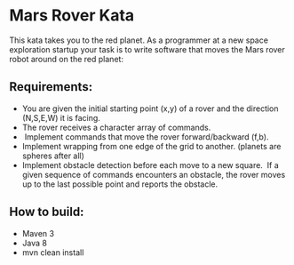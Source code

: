 # Mars Rover Kata
This kata takes you to the red planet. As a programmer at a new space exploration startup your task is to write software that moves the Mars rover robot around on the red planet:

## Requirements:
- You are given the initial starting point (x,y) of a rover and the direction (N,S,E,W) it is facing. 
- The rover receives a character array of commands.
-  Implement commands that move the rover forward/backward (f,b). 
- Implement wrapping from one edge of the grid to another. (planets are spheres after all) 
- Implement obstacle detection before each move to a new square.  If a given sequence of commands encounters an obstacle, the rover moves up to the last possible point and reports the obstacle. 

## How to build:
- Maven 3
- Java 8
- mvn clean install
